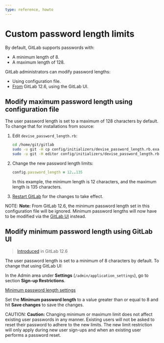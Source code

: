 ```yaml
---
type: reference, howto
---
```


# Custom password length limits

By default, GitLab supports passwords with:

- A minimum length of 8.
- A maximum length of 128.

GitLab administrators can modify password lengths:

- Using configuration file.
- [From](https://gitlab.com/gitlab-org/gitlab/merge_requests/20661) GitLab 12.6, using the GitLab UI.

## Modify maximum password length using configuration file

The user password length is set to a maximum of 128 characters by default.
To change that for installations from source:

1. Edit `devise_password_length.rb`:

   ```sh
   cd /home/git/gitlab
   sudo -u git -H cp config/initializers/devise_password_length.rb.example config/initializers/devise_password_length.rb
   sudo -u git -H editor config/initializers/devise_password_length.rb
   ```

1. Change the new password length limits:

   ```ruby
   config.password_length = 12..135
   ```

   In this example, the minimum length is 12 characters, and the maximum length
   is 135 characters.

1. [Restart GitLab](../administration/restart_gitlab.md#installations-from-source)
   for the changes to take effect.

NOTE: **Note:**
From GitLab 12.6, the minimum password length set in this configuration file will be ignored. Minimum password lengths will now have to be modified via the [GitLab UI](#modify-minimum-password-length-using-gitlab-ui) instead.

## Modify minimum password length using GitLab UI

> [Introduced](https://gitlab.com/gitlab-org/gitlab/merge_requests/20661) in GitLab 12.6

The user password length is set to a minimum of 8 characters by default.
To change that using GitLab UI:

In the Admin area under **Settings** (`/admin/application_settings`), go to section **Sign-up Restrictions**.

[Minimum password length settings](../user/admin_area/img/minimum_password_length_settings_v12_6.png)

Set the **Minimum password length** to a value greater than or equal to 8 and hit **Save changes** to save the changes.

CAUTION: **Caution:**
Changing minimum or maximum limit does not affect existing user passwords in any manner. Existing users will not be asked to reset their password to adhere to the new limits.
The new limit restriction will only apply during new user sign-ups and when an existing user performs a password reset.

<!-- ## Troubleshooting

Include any troubleshooting steps that you can foresee. If you know beforehand what issues
one might have when setting this up, or when something is changed, or on upgrading, it's
important to describe those, too. Think of things that may go wrong and include them here.
This is important to minimize requests for support, and to avoid doc comments with
questions that you know someone might ask.

Each scenario can be a third-level heading, e.g. `### Getting error message X`.
If you have none to add when creating a doc, leave this section in place
but commented out to help encourage others to add to it in the future. -->
